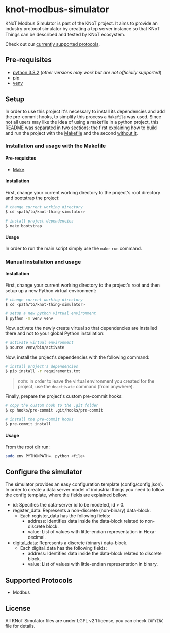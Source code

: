 # knot-modbus-simulator

KNoT Modbus Simulator is part of the KNoT project.
It aims to provide an industry protocol simulator by creating a tcp server instance so that KNoT Things can be described and tested by KNoT ecosystem.


Check out our [currently supported protocols](#supported-protocols).

## Pre-requisites

- [python 3.8.2](https://www.python.org/downloads/release/python-382/) (*other versions may work but are not officially supported*)
- [pip](https://pip.pypa.io/en/stable/installing/)
- [venv](https://docs.python.org/3/library/venv.html)


## Setup

In order to use this project it's necessary to install its dependencies and add the pre-commit hooks, to simplify this process a `Makefile` was used. Since not all users may like the idea of using a makefile in a python project, this README was separated in two sections: the first explaining how to build and run the project with the [Makefile](#installation-and-usage-with-the-makefile) and the second [without it](#manual-installation-and-usage).

### Installation and usage with the Makefile

#### Pre-requisites
- [Make](https://www.gnu.org/software/make/).

#### Installation

First, change your current working directory to the project's root directory and bootstrap the project:

```bash
# change current working directory
$ cd <path/to/knot-thing-simulator>

# install project dependencies
$ make bootstrap
```

#### Usage

In order to run the main script simply use the `make run` command.

### Manual installation and usage

#### Installation

First, change your current working directory to the project's root and then setup up a new Python virtual environment:

```bash
# change current working directory
$ cd <path/to/knot-thing-simulator>

# setup a new python virtual environment
$ python -m venv venv
```

Now, activate the newly create virtual so that dependencies are installed there and not to your global Python installation:

```bash
# activate virtual environment
$ source venv/bin/activate
```

Now, install the project's dependencies with the following command:

```bash
# install project's dependencies
$ pip install -r requirements.txt
```

>_*note*_: in order to leave the virtual environment you created for the project, use the `deactivate` command (from anywhere).

Finally, prepare the project's custom pre-commit hooks:

```bash
# copy the custom hook to the .git folder
$ cp hooks/pre-commit .git/hooks/pre-commit

# install the pre-commit hooks
$ pre-commit install
```

#### Usage
From the root dir run:
``` bash
sudo env PYTHONPATH=. python <file>
```

## Configure the simulator
The simulator provides an easy configuration template (config/config.json).
In order to create a data server model of industrial things you need to follow the config template, where the fields are explained bellow:

- id: Specifies the data-server id to be modeled, id > 0.
- register_data: Represents a non-discrete (non-binary) data-block.
    - Each register_data has the following fields:
        - address: Identifies data inside the data-block related to non-discrete block.
        - value: List of values with little-endian representation in Hexa-decimal.
- digital_data: Represents a discrete (binary) data-block.
    - Each digital_data has the following fields:
        - address: Identifies data inside the data-block related to discrete block.
        - value: List of values with little-endian representation in binary.

## Supported Protocols

- Modbus

## License

All KNoT Simulator files are under LGPL v2.1 license, you can check `COPYING`
file for details.
